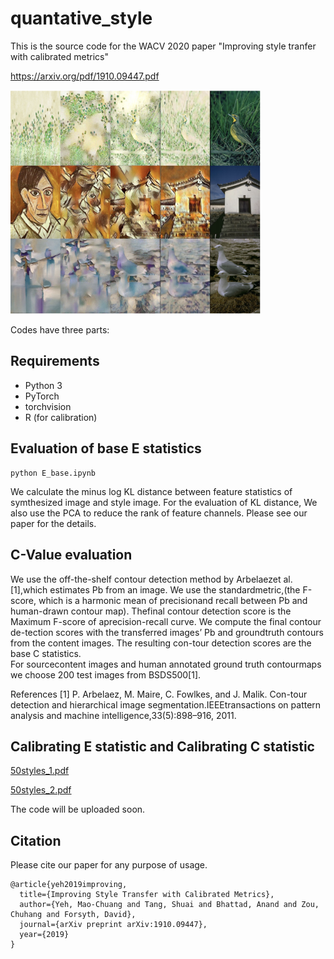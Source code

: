 # quantative_style

This is the source code for the WACV 2020 paper "Improving style tranfer with calibrated metrics"

https://arxiv.org/pdf/1910.09447.pdf

<img src='teasor.png' width=400>

Codes have three parts:

## Requirements
- Python 3
- PyTorch
- torchvision
- R (for calibration)

## Evaluation of base E statistics

```
python E_base.ipynb
```

We calculate the minus log KL distance between feature statistics of symthesized image and style image. For the evaluation of KL distance, We also use the PCA to reduce the rank of feature channels. Please see our paper for the details. 


## C-Value evaluation

We use the off-the-shelf contour detection method by Arbelaezet al. [1],which estimates Pb from an image.   We use the standardmetric,(the F-score, which is a harmonic mean of precisionand recall between Pb and human-drawn contour map). Thefinal contour detection score is the Maximum F-score of aprecision-recall curve.   We  compute  the  final  contour  de-tection scores with the transferred images’ Pb and groundtruth contours from the content images.  The resulting con-tour detection scores are the base C statistics.  
For sourcecontent images and human annotated ground truth contourmaps we choose 200 test images from BSDS500[1].

References
[1]  P.  Arbelaez,  M.  Maire,  C.  Fowlkes,  and  J.  Malik. Con-tour detection and hierarchical image segmentation.IEEEtransactions  on  pattern  analysis  and  machine  intelligence,33(5):898–916, 2011.

## Calibrating E statistic and Calibrating C statistic

[50styles_1.pdf](https://github.com/stringtron/quantative_style/files/4075093/50styles_1.pdf)

[50styles_2.pdf](https://github.com/stringtron/quantative_style/files/4075094/50styles_2.pdf)

The code will be uploaded soon.

## Citation
Please cite our paper for any purpose of usage.
```
@article{yeh2019improving,
  title={Improving Style Transfer with Calibrated Metrics},
  author={Yeh, Mao-Chuang and Tang, Shuai and Bhattad, Anand and Zou, Chuhang and Forsyth, David},
  journal={arXiv preprint arXiv:1910.09447},
  year={2019}
}
```
